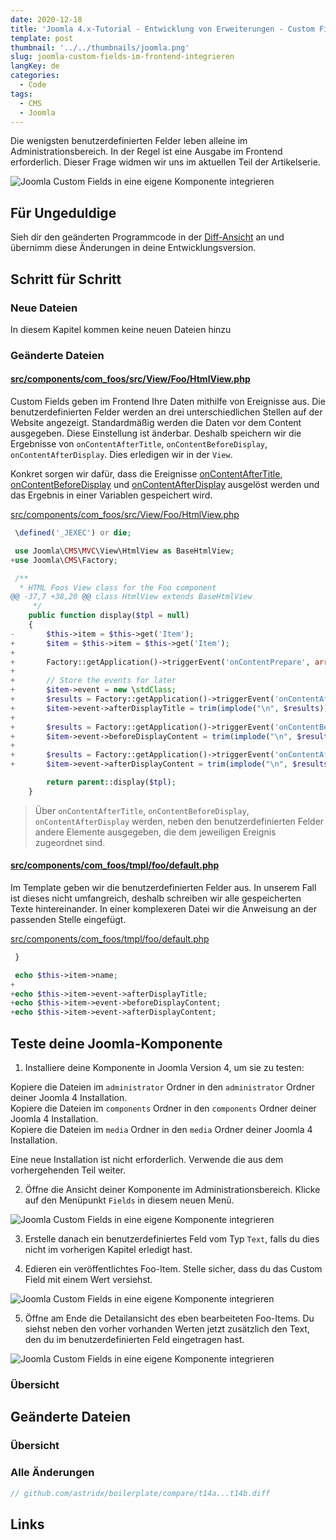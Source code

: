```yaml
---
date: 2020-12-18
title: 'Joomla 4.x-Tutorial - Entwicklung von Erweiterungen - Custom Fields (Benutzerdefinierte Felder) im Frontend'
template: post
thumbnail: '../../thumbnails/joomla.png'
slug: joomla-custom-fields-im-frontend-integrieren
langKey: de
categories:
  - Code
tags:
  - CMS
  - Joomla
---
```




Die wenigsten benutzerdefinierten Felder leben alleine im Administrationsbereich. In der Regel ist eine Ausgabe im Frontend erforderlich. Dieser Frage widmen wir uns im aktuellen Teil der Artikelserie.

![Joomla Custom Fields in eine eigene Komponente integrieren](/images/j4x18x1.png)

## Für Ungeduldige

Sieh dir den geänderten Programmcode in der [Diff-Ansicht](https://github.com/astridx/boilerplate/compare/t14a...t14b) an und übernimm diese Änderungen in deine Entwicklungsversion.

## Schritt für Schritt

### Neue Dateien

In diesem Kapitel kommen keine neuen Dateien hinzu

### Geänderte Dateien

#### [src/components/com_foos/src/View/Foo/HtmlView.php ](https://github.com/astridx/boilerplate/compare/t14a...t14b#diff-02a4c6dd3e5ef61740a32d58e2b6a7fbcbeb430b6b03e3f740934fa296fc0c82)

Custom Fields geben im Frontend Ihre Daten mithilfe von Ereignisse aus. Die benutzerdefinierten Felder werden an drei unterschiedlichen Stellen auf der Website angezeigt. Standardmäßig werden die Daten vor dem Content ausgegeben. Diese Einstellung ist änderbar. Deshalb speichern wir die Ergebnisse von `onContentAfterTitle`, `onContentBeforeDisplay`, `onContentAfterDisplay`. Dies erledigen wir in der `View`.

Konkret sorgen wir dafür, dass die Ereignisse [onContentAfterTitle](https://docs.joomla.org/Plugin/Events/Content#onContentAfterTitle), [onContentBeforeDisplay](https://docs.joomla.org/Plugin/Events/Content#onContentBeforeDisplay) und [onContentAfterDisplay](https://docs.joomla.org/Plugin/Events/Content#onContentAfterDisplay) ausgelöst werden und das Ergebnis in einer Variablen gespeichert wird.

[src/components/com_foos/src/View/Foo/HtmlView.php ](https://github.com/astridx/boilerplate/blob/54b05b97d53ba27cb0a07f1c3f6ba5aa344e2750/src/components/com_foos/src/View/Foo/HtmlView.php)

```php {diff}
 \defined('_JEXEC') or die;

 use Joomla\CMS\MVC\View\HtmlView as BaseHtmlView;
+use Joomla\CMS\Factory;

 /**
  * HTML Foos View class for the Foo component
@@ -37,7 +38,20 @@ class HtmlView extends BaseHtmlView
 	 */
 	public function display($tpl = null)
 	{
-		$this->item = $this->get('Item');
+		$item = $this->item = $this->get('Item');
+
+		Factory::getApplication()->triggerEvent('onContentPrepare', array ('com_foos.foo', &$item));
+
+		// Store the events for later
+		$item->event = new \stdClass;
+		$results = Factory::getApplication()->triggerEvent('onContentAfterTitle', array('com_foos.foo', &$item, &$item->params));
+		$item->event->afterDisplayTitle = trim(implode("\n", $results));
+
+		$results = Factory::getApplication()->triggerEvent('onContentBeforeDisplay', array('com_foos.foo', &$item, &$item->params));
+		$item->event->beforeDisplayContent = trim(implode("\n", $results));
+
+		$results = Factory::getApplication()->triggerEvent('onContentAfterDisplay', array('com_foos.foo', &$item, &$item->params));
+		$item->event->afterDisplayContent = trim(implode("\n", $results));

 		return parent::display($tpl);
 	}

```

> Über `onContentAfterTitle`, `onContentBeforeDisplay`, `onContentAfterDisplay` werden, neben den benutzerdefinierten Felder andere Elemente ausgegeben, die dem jeweiligen Ereignis zugeordnet sind.

#### [src/components/com_foos/tmpl/foo/default.php](https://github.com/astridx/boilerplate/compare/t14a...t14b#diff-11c9422cefaceff18372b720bf0e2f8fb05cda454054cd3bc38faf6a39e4f7d6)

Im Template geben wir die benutzerdefinierten Felder aus. In unserem Fall ist dieses nicht umfangreich, deshalb schreiben wir alle gespeicherten Texte hintereinander. In einer komplexeren Datei wir die Anweisung an der passenden Stelle eingefügt.

[src/components/com_foos/tmpl/foo/default.php](https://github.com/astridx/boilerplate/blob/6f52944757be5b7839c787338dc81932d7d25b59/src/components/com_foos/tmpl/foo/default.php)

```php {diff}
 }

 echo $this->item->name;
+
+echo $this->item->event->afterDisplayTitle;
+echo $this->item->event->beforeDisplayContent;
+echo $this->item->event->afterDisplayContent;

```

## Teste deine Joomla-Komponente

1. Installiere deine Komponente in Joomla Version 4, um sie zu testen:

Kopiere die Dateien im `administrator` Ordner in den `administrator` Ordner deiner Joomla 4 Installation.  
Kopiere die Dateien im `components` Ordner in den `components` Ordner deiner Joomla 4 Installation.  
Kopiere die Dateien im `media` Ordner in den `media` Ordner deiner Joomla 4 Installation.

Eine neue Installation ist nicht erforderlich. Verwende die aus dem vorhergehenden Teil weiter.

2. Öffne die Ansicht deiner Komponente im Administrationsbereich. Klicke auf den Menüpunkt `Fields` in diesem neuen Menü.

![Joomla Custom Fields in eine eigene Komponente integrieren](/images/j4x17x1.png)

3. Erstelle danach ein benutzerdefiniertes Feld vom Typ `Text`, falls du dies nicht im vorherigen Kapitel erledigt hast.

4. Edieren ein veröffentlichtes Foo-Item. Stelle sicher, dass du das Custom Field mit einem Wert versiehst.

![Joomla Custom Fields in eine eigene Komponente integrieren](/images/j4x18x1.png)

5. Öffne am Ende die Detailansicht des eben bearbeiteten Foo-Items. Du siehst neben den vorher vorhanden Werten jetzt zusätzlich den Text, den du im benutzerdefinierten Feld eingetragen hast.

![Joomla Custom Fields in eine eigene Komponente integrieren](/images/j4x18x2.png)

### Übersicht

## Geänderte Dateien

### Übersicht

### Alle Änderungen

```php {diff}
// github.com/astridx/boilerplate/compare/t14a...t14b.diff

```

## Links
